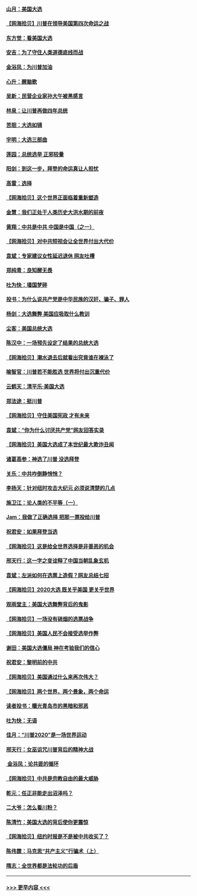 #### [山月：美国大选](../pages/nsc993/n12552446.md?t=11161602) 
#### [【网海拾贝】川普在领导美国第四次命运之战](../pages/nsc993/n12551973.md?t=11161602) 
#### [东方觉：看美国大选](../pages/nsc993/n12551647.md?t=11161602) 
#### [安吉：为了守住人类道德底线而战](../pages/nsc993/n12551111.md?t=11161602) 
#### [金浴凤：为川普加油](../pages/nsc993/n12551085.md?t=11161602) 
#### [心升：醒脑歌](../pages/nsc993/n12550984.md?t=11161602) 
#### [吴新：民营企业家孙大午被黑感言](../pages/nsc993/n12550656.md?t=11161602) 
#### [林泉：让川普再做四年总统](../pages/nsc993/n12550640.md?t=11161602) 
#### [苦胆：大选如镜](../pages/nsc993/n12550630.md?t=11161602) 
#### [宇明：大选三部曲](../pages/nsc993/n12550603.md?t=11161602) 
#### [莲园：总统选举 正邪较量](../pages/nsc993/n12550594.md?t=11161602) 
#### [阳剑：到这一步，拜登的命运真让人担忧](../pages/nsc993/n12549093.md?t=11161602) 
#### [高雷：选择](../pages/nsc993/n12549087.md?t=11161602) 
#### [【网海拾贝】这个世界正面临着重新塑造](../pages/nsc993/n12548326.md?t=11161602) 
#### [金慧：我们正处于人类历史大洪水期的前夜](../pages/nsc993/n12547914.md?t=11161602) 
#### [黄翔：中共是中共 中国是中国（之一）](../pages/nsc993/n12547576.md?t=11161602) 
#### [【网海拾贝】对中共短视会让全世界付出大代价](../pages/nsc993/n12546043.md?t=11161602) 
#### [袁斌：专家建议女性延迟退休 网友吐槽](../pages/nsc993/n12545424.md?t=11161602) 
#### [郑纯青：良知醒无畏](../pages/nsc993/n12545394.md?t=11161602) 
#### [吐为快：墙国梦碎](../pages/nsc993/n12545309.md?t=11161602) 
#### [投书：为什么说共产党是中华民族的汉奸、骗子、罪人](../pages/nsc993/n12545089.md?t=11161602) 
#### [杨剑：大选舞弊 美国应吸取什么教训](../pages/nsc993/n12543937.md?t=11161602) 
#### [尘客：美国总统大选](../pages/nsc993/n12543828.md?t=11161602) 
#### [陈汉中：一场预先设定了结果的总统大选](../pages/nsc993/n12543564.md?t=11161602) 
#### [【网海拾贝】潮水退去后就看出究竟谁在裸泳了](../pages/nsc993/n12543321.md?t=11161602) 
#### [喻智官：川普若不能胜选 世界将付出沉重代价](../pages/nsc993/n12541352.md?t=11161602) 
#### [云鹤天：清平乐‧美国大选](../pages/nsc993/n12540916.md?t=11161602) 
#### [郑法途：挺川普](../pages/nsc993/n12540898.md?t=11161602) 
#### [【网海拾贝】守住美国宪政 才有未来](../pages/nsc993/n12540423.md?t=11161602) 
#### [袁斌：“你为什么讨厌共产党”网友回答实录](../pages/nsc993/n12540208.md?t=11161602) 
#### [【网海拾贝】美国大选成了本世纪最大欺诈丑闻](../pages/nsc993/n12538029.md?t=11161602) 
#### [诸葛高参：神选了川普 没选拜登](../pages/nsc993/n12537664.md?t=11161602) 
#### [关乐：中共咋倒静悄悄？](../pages/nsc993/n12537615.md?t=11161602) 
#### [李扬天：针对纽时攻击大纪元 必须说清楚的几点](../pages/nsc993/n12536001.md?t=11161602) 
#### [施卫江：论人类的不平等（一）](../pages/nsc993/n12535700.md?t=11161602) 
#### [Jam：我做了正确选择 把那一票投给川普](../pages/nsc993/n12535743.md?t=11161602) 
#### [祝君安：如果拜登当选](../pages/nsc993/n12535726.md?t=11161602) 
#### [【网海拾贝】这是给全世界选择是非善恶的机会](../pages/nsc993/n12535061.md?t=11161602) 
#### [邢天行：这一字之变诠释了中国当朝乱象玄机](../pages/nsc993/n12533446.md?t=11161602) 
#### [袁斌：左派如何在选票上造假？网友总结七招](../pages/nsc993/n12533180.md?t=11161602) 
#### [【网海拾贝】2020大选 既关乎美国 更关乎世界](../pages/nsc993/n12533161.md?t=11161602) 
#### [观雨堂主：美国大选舞弊背后的鬼影](../pages/nsc993/n12533153.md?t=11161602) 
#### [【网海拾贝】一场没有硝烟的选票战争](../pages/nsc993/n12531883.md?t=11161602) 
#### [【网海拾贝】美国人民不会接受选举作弊](../pages/nsc993/n12528850.md?t=11161602) 
#### [谢田：美国大选僵局 神在考验我们的信心](../pages/nsc993/n12527932.md?t=11161602) 
#### [祝君安：黎明前的中共](../pages/nsc993/n12524071.md?t=11161602) 
#### [【网海拾贝】美国通过什么来再次伟大？](../pages/nsc993/n12523844.md?t=11161602) 
#### [【网海拾贝】两个世界，两个景象，两个命运](../pages/nsc993/n12521419.md?t=11161602) 
#### [读者投书：曝光青岛市的黑暗和邪恶](../pages/nsc993/n12520988.md?t=11161602) 
#### [吐为快：无语](../pages/nsc993/n12518588.md?t=11161602) 
#### [佳月：“川普2020”是一场世界运动](../pages/nsc993/n12518581.md?t=11161602) 
#### [邢天行：女巫诅咒川普背后的精神大战](../pages/nsc993/n12517257.md?t=11161602) 
#### [ 金浴凤：论共匪的循环](../pages/nsc993/n12517133.md?t=11161602) 
#### [【网海拾贝】中共是宗教自由的最大威胁](../pages/nsc993/n12516879.md?t=11161602) 
#### [乾元：任正非能走出沼泽吗？](../pages/nsc993/n12515831.md?t=11161602) 
#### [二大爷：怎么看川粉？](../pages/nsc993/n12515820.md?t=11161602) 
#### [陈清竹：美国大选的背后使你更震惊](../pages/nsc993/n12515589.md?t=11161602) 
#### [【网海拾贝】纽约时报是不是被中共收买了？](../pages/nsc993/n12515122.md?t=11161602) 
#### [陈伟霆：马克思“共产主义”行骗术（上）](../pages/nsc993/n12510217.md?t=11161602) 
#### [隋志：全世界都是法轮功的后盾](../pages/nsc993/n12510636.md?t=11161602) 

----
#### [ >>> 更早内容 <<< ](../indexes/nsc993-earlier.md)
